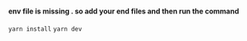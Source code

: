 ####    **env** file is missing . so add your end files and then run the command

`yarn install`
`yarn dev`